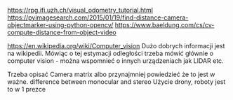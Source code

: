 https://rpg.ifi.uzh.ch/visual_odometry_tutorial.html
https://pyimagesearch.com/2015/01/19/find-distance-camera-objectmarker-using-python-opencv/
https://www.baeldung.com/cs/cv-compute-distance-from-object-video

https://en.wikipedia.org/wiki/Computer_vision
Dużo dobrych informacji jest na wikipedii. Mówiąc o tej estymacji odległości trzeba mówić głównie o computer vision - można wspomnieć o innych urządzeniach jak LIDAR etc.




Trzeba opisać Camera matrix albo przynajmniej powiedzieć że to jest w ważne.
difference between monocular and stereo
Użycie drony, roboty jest to w 1 prezce

